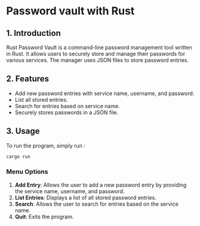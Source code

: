 # Password vault with Rust

## 1. Introduction <a name="introduction"></a>

Rust Password Vault is a command-line password management tool written in Rust. It allows users to securely store and manage their passwords for various services. The manager uses JSON files to store password entries.

## 2. Features <a name="features"></a>

- Add new password entries with service name, username, and password.
- List all stored entries.
- Search for entries based on service name.
- Securely stores passwords in a JSON file.

## 3. Usage <a name="usage"></a>

To run the program, simply run :
```bash
cargo run
```

### Menu Options <a name="menu-options"></a>

1. **Add Entry**: Allows the user to add a new password entry by providing the service name, username, and password.
2. **List Entries**: Displays a list of all stored password entries.
3. **Search**: Allows the user to search for entries based on the service name.
4. **Quit**: Exits the program.
